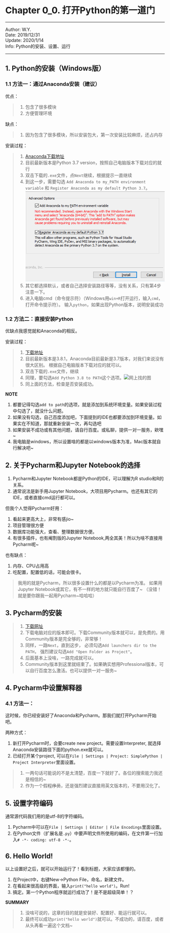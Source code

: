 # Chapter 0_0. 打开Python的第一道门

----
Author: W.Y.  
Date: 2019/12/31  
Update: 2020/1/14  
Info: Python的安装、设置、运行

----

## 1. Python的安装（Windows版）

### 1.1 方法一：通过Anaconda安装（建议）

优点：
> 1. 包含了很多模块
> 2. 方便管理环境

缺点：
> 1. 因为包含了很多模块，所以安装包大，第一次安装比较麻烦，还占内存

安装过程：
> 1. [Anaconda下载地址](https://www.anaconda.com/distribution/)
> 2. 目前最新版本是Python 3.7 version，按照自己电脑版本下载对应的就行
> 3. 双击下载的`.exe`文件，点`Next`继续，根据提示一直继续
> 4. 到这一步，需要勾选 `Add Anaconda to my_PATH environment variable`
和 `Register Anaconda as my default Python 3.7`。![如图](https://raw.githubusercontent.com/git-wy/SimplePython/master/%E5%9B%BE%E7%89%87/Anaconda%E5%AE%89%E8%A3%85%2001.png)
> 5. 其它都选择默认，或者自己选择安装路径等等，没有关系，只有第4步注意一下。
> 6. 进入电脑cmd（命令提示符）（Windows用`win+R`打开运行，输入`cmd`，打开命令提示符）。
输入`python`，如果出现Python版本，说明安装成功


### 1.2 方法二：直接安装Python

优缺点我感觉就和Anaconda的相反。

安装过程：
> 1. [下载地址](https://www.python.org/downloads/)
> 2. 目前最新版本是3.8.1，Anaconda目前最新是3.7版本，对我们来说没有很大区别。
>根据自己电脑版本下载对应的就可以。
> 3. 双击下载的`.exe`文件，继续
> 4. 同理，要勾选`Add Python 3.8 to PATH`这个选项。![网上找的图]()
> 5. 同上面的方法，检查是否安装成功。


**NOTE**
1. 都要记得勾选`add to path`的选项，就是添加到系统环境变量。如果安装过程中勾选了，就没什么问题。
2. 如果没有勾选，自己百度添加吧，下面提到的IDE也都要添加到环境变量。如果实在不知道，那就重新安装一次，再勾选吧
3. 如果安装不成功或有其他问题，请自行百度。或私聊，提供一对一服务，欸嘿~  
4. 我电脑是windows，所以设置啥的都是以windows版本为准，Mac版本就自行解决吧~


## 2. 关于Pycharm和Jupyter Notebook的选择
1. Pycharm和Jupyter Notebook都是Python的IDE，可以理解为R studio和R的关系。   
2. 通常说法是新手用Jupyter Notebook，大项目用Pycharm。也还有其它的IDE，或者直接cmd运行都可以。  

但我个人觉得Pycharm好用：  
1. 看起来更高大上，非常有感jio~  
2. 项目管理很方便
3. 数据库功能强大，查看、整理数据很方便。  
4. 有很多插件，也有阉割版的Jupyter Notebook,两全其美！所以为啥不直接用Pycharm呢~  

也有缺点：
1. 内存、CPU占用高
2. 吃配置，配置低的话，可能会很卡。

>我用的就是Pycharm，所以很多设置什么的都是以Pycharm为准。
>如果用Jupyter Notebook或其它，有不一样的地方就只能自行百度了~
>（没错！就是要你跟我一起用Pycharm~哈哈哈）

## 3. Pycharm的安装

> 1. [下载网址](https://www.jetbrains.com/pycharm/)
> 2. 下载电脑对应的版本即可。下载Community版本就可以，是免费的。用Community版本是完全够的，非常够！
> 3. 同样，一路`Next`，直到这步，
>必须勾选`Add launchers dir to the PATH`，
>强烈建议勾选`Add "Open Folder as Project"`。
> 4. 后面基本上没啥，一路完成就可以。
> 5. Community版本到这里就结束了。如果确实想用Professional版本，可以自行百度怎么激活。也可以提供一对一服务~


## 4. Pycharm中设置解释器

### 4.1 方法一：
这时候，你已经安装好了Anaconda和Pycharm。那我们就打开Pycharm开始吧。

两种方式：
1. 新打开Pycharm时，会要create new project。需要设置Interpreter, 就选择Anaconda安装路径下面的python.exe就可以。
2. 已经打开某个project, 可以在`File | Settings | Project: SimplePython | Project Interpreter`里面设置。


>1. 一两句话可能说的不是太清楚，百度一下就好了。各位的搜索能力我还是相信的~
>2. 作为一个假~~程序员~~，还是强烈建议直接用英文版本的，不要用汉化了。


## 5. 设置字符编码
通常源代码我们用的是utf-8的字符编码。
1. Pycharm中可以在`File | Settings | Editor | File Encodings`里面设置。
2. 在Python文件（扩展名是`.py`）中要声明文件所使用的编码，在文件第一行加入`# -*- coding: utf-8 -*-`。


## 6. Hello World!
以上设置好之后，就可以开始运行了！看到标题，大家应该都懂的。

1. 在Project中，右键New→Python File，命名，新建文件。
2. 在看起来很高级的界面，输入`print("hello world")`。Run!
3. 搞定。第一个Python程序就运行成功了！是不是超级简单！？



**SUMMARY**
>1. 没啥可说的，这章的目的就是安装好、配置好、能运行就可以。
>2. 最终可以成功`print("hello world")`就可以。不成功的，请百度，或者从头再看一遍这个文档~
